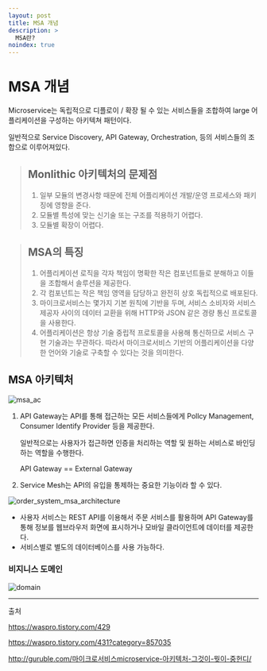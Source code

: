 ```yaml
---
layout: post
title: MSA 개념
description: >
  MSA란? 
noindex: true
---
```

# MSA 개념

Microservice는 독립적으로 디플로이 / 확장 될 수 있는 서비스들을 조합하여 large 어플리케이션을 구성하는 아키텍쳐 패턴이다.

일반적으로 Service Discovery, API Gateway, Orchestration, 등의 서비스들의 조합으로 이루어져있다.

> ## Monlithic 아키텍처의 문제점
>
> 1. 일부 모듈의 변경사항 때문에 전체 어플리케이션 개발/운영 프로세스와 패키징에 영향을 준다.
> 2. 모듈별 특성에 맞는 신기술 또는 구조를 적용하기 어렵다.
> 3. 모듈별 확장이 어렵다.



> ## MSA의 특징
>
> 1. 어플리케이션 로직을 각자 책임이 명확한 작은 컴포넌트들로 분해하고 이들을 조합해서 솔루션을 제공한다.
> 2. 각 컴포넌트는 작은 책임 영역을 담당하고 완전히 상호 독립적으로 배포된다.
> 3. 마이크로서비스는 몇가지 기본 원칙에 기반을 두며, 서비스 소비자와 서비스 제공자 사이의 데이터 교환을 위해 HTTP와 JSON 같은 경량 통신 프로토콜을 사용한다.
> 4. 어플리케이션은 항상 기술 중립적 프로토콜을 사용해 통신하므로 서비스 구현 기술과는 무관하다. 따라서 마이크로서비스 기반의 어플리케이션을 다양한 언어와 기술로 구축할 수 있다는 것을 의미한다.



## MSA 아키텍처 

![msa_ac](/Users/hanjoo/github_blog/assets/image/cloud/msa_ac.png)

1. API Gateway는 API를 통해 접근하는 모든 서비스들에게 Pollcy Management, Consumer Identify Provider 등을 제공한다.

   일반적으로는 사용자가 접근하면 인증을 처리하는 역할 및 원하는 서비스로 바인딩하는 역할을 수행한다.

   API Gateway == External Gateway

2. Service Mesh는 API의 유입을 통제하는 중요한 기능이라 할 수 있다.

![order_system_msa_architecture](/Users/hanjoo/github_blog/assets/image/cloud/order_system_msa_architecture.png)

- 사용자 서비스는 REST API를 이용해서 주문 서비스를 활용하며 API Gateway를 통해 정보를 웹브라우저 화면에 표시하거나 모바일 클라이언트에 데이터를 제공한다.
- 서비스별로 별도의 데이터베이스를 사용 가능하다.



### 비지니스 도메인

![domain](/Users/hanjoo/github_blog/assets/image/cloud/domain.png)

---

출처

https://waspro.tistory.com/429

https://waspro.tistory.com/431?category=857035

http://guruble.com/마이크로서비스microservice-아키텍처-그것이-뭣이-중헌디/